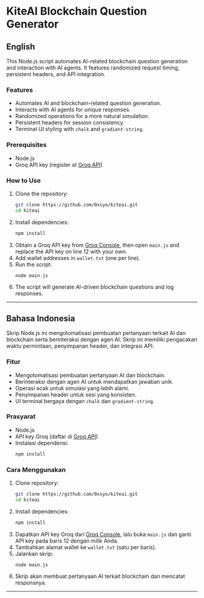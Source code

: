 # KiteAI Blockchain Question Generator

## English

This Node.js script automates AI-related blockchain question generation and interaction with AI agents. It features randomized request timing, persistent headers, and API integration.

### Features
- Automates AI and blockchain-related question generation.
- Interacts with AI agents for unique responses.
- Randomized operations for a more natural simulation.
- Persistent headers for session consistency.
- Terminal UI styling with `chalk` and `gradient-string`.

### Prerequisites
- Node.js
- Groq API key (register at [Groq API](https://console.groq.com/))

### How to Use
1. Clone the repository:
   ```sh
   git clone https://github.com/0xsyo/kiteai.git
   cd kiteai
   ```
2. Install dependencies:
   ```sh
   npm install
   ```
3. Obtain a Groq API key from [Groq Console](https://console.groq.com/), then open `main.js` and replace the API key on line 12 with your own.
3. Add wallet addresses in `wallet.txt` (one per line).
4. Run the script:
   ```sh
   node main.js
   ```
5. The script will generate AI-driven blockchain questions and log responses.

---

## Bahasa Indonesia

Skrip Node.js ini mengotomatisasi pembuatan pertanyaan terkait AI dan blockchain serta berinteraksi dengan agen AI. Skrip ini memiliki pengacakan waktu permintaan, penyimpanan header, dan integrasi API.

### Fitur
- Mengotomatisasi pembuatan pertanyaan AI dan blockchain.
- Berinteraksi dengan agen AI untuk mendapatkan jawaban unik.
- Operasi acak untuk simulasi yang lebih alami.
- Penyimpanan header untuk sesi yang konsisten.
- UI terminal bergaya dengan `chalk` dan `gradient-string`.

### Prasyarat
- Node.js
- API key Groq (daftar di [Groq API](https://console.groq.com/))
- Instalasi dependensi:
  ```sh
  npm install
  ```

### Cara Menggunakan
1. Clone repository:
   ```sh
   git clone https://github.com/0xsyo/kiteai.git
   cd kiteai
   ```
2. Install dependencies:
   ```sh
   npm install
   ```
3. Dapatkan API key Groq dari [Groq Console](https://console.groq.com/), lalu buka `main.js` dan ganti API key pada baris 12 dengan milik Anda.
3. Tambahkan alamat wallet ke `wallet.txt` (satu per baris).
4. Jalankan skrip:
   ```sh
   node main.js
   ```
5. Skrip akan membuat pertanyaan AI terkait blockchain dan mencatat responsnya.

---



